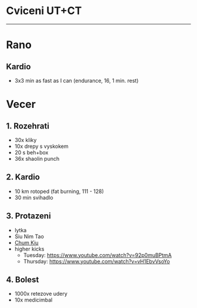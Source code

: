 # Cviceni UT+CT
---
# Rano
## Kardio
* 3x3 min as fast as I can (endurance, 16, 1 min. rest)
# Vecer
## 1. Rozehrati
* 30x kliky
* 10x drepy s vyskokem
* 20 s beh+box
* 36x shaolin punch
## 2. Kardio
* 10 km rotoped (fat burning, 111 - 128)
* 30 min svihadlo
## 3. Protazeni
* lytka
* Siu Nim Tao
* [Chum Kiu](https://www.youtube.com/watch?v=HwVTdukbUnQ)
* higher kicks
  - Tuesday: https://www.youtube.com/watch?v=92p0muBPtmA
  - Thursday: https://www.youtube.com/watch?v=vH1EbvVsoYo
## 4. Bolest
* 1000x retezove udery
* 10x medicimbal
